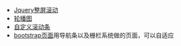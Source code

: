 - [Jquery整屏滚动](https://jet-chenbo.github.io/JQuery/Full_Screen_Scrolling/index.html)
- [轮播图](https://jet-chenbo.github.io/JQuery/slide/index.html)
- [自定义滚动条](https://jet-chenbo.github.io/JQuery/Custom_ScrollBar/index.html)
- [bootstrap页面](https://jet-chenbo.github.io/JQuery/bootstrap/index.html)用导航条以及栅栏系统做的页面，可以自适应
